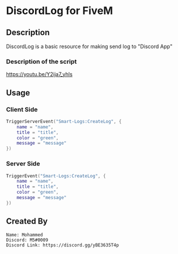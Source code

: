# DiscordLog for FiveM

## Description

DiscordLog is a basic resource for making send log to "Discord App"

### Description of the script
https://youtu.be/Y2ija7_yhls

## Usage

### Client Side
```lua
TriggerServerEvent("Smart-Logs:CreateLog", {
    name = "name",
    title = "title",
    color = "green",
    message = "message"
})
```
### Server Side
```lua
TriggerEvent("Smart-Logs:CreateLog", {
    name = "name",
    title = "title",
    color = "green",
    message = "message"
})
```

## Created By
```
Name: Mohammed
Discord: M5#0009
Discord Link: https://discord.gg/yBE3635T4p
```
